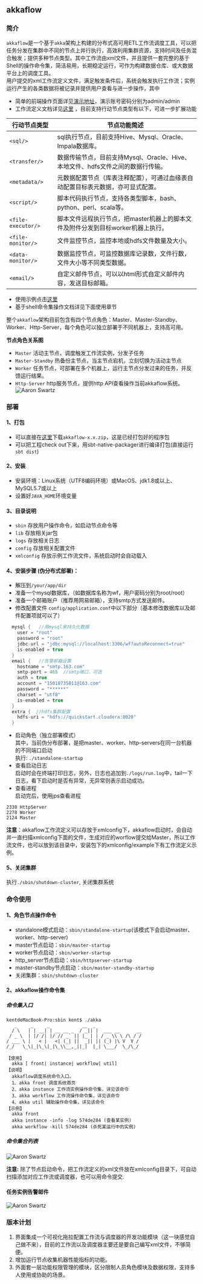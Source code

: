 ## akkaflow  
### 简介
`akkaflow`是一个基于`akka`架构上构建的分布式高可用ETL工作流调度工具，可以把任务分发在集群中不同的节点上并行执行，高效利用集群资源，支持时间及任务混合触发；提供多种节点类型。其中工作流由xml文件，并且提供一套完整的基于Shell的操作命令集，简洁易用，长期稳定运行，可作为构建数据仓库、或大数据平台上的调度工具。  
用户提交的xml工作流定义文件，满足触发条件后，系统会触发执行工作流；实例运行产生的各类数据将被记录并提供用户查看与进一步操作，其中


* 简单的前端操作页面详见[演示地址](http://148.70.11.221:8080/akkaflow-ui/home/login)，演示账号密码分别为admin/admin
* 工作流定义文档详见[这里](https://github.com/Kent7306/akkaflow/blob/master/workflow_definition.md) ，目前支持行动节点类型有以下，可进一步扩展功能  

行动节点类型 | 节点功能简述
--------- | -------------
`<sql/>` | sql执行节点，目前支持Hive、Mysql、Oracle、Impala数据库。
`<transfer/>` | 数据传输节点，目前支持Mysql、Oracle、Hive、本地文件、hdfs文件之间的数据行传输。
`<metadata/>` | 元数据配置节点（库表注释配置），可通过血缘表自动配置目标表元数据，亦可显式配置。
`<script/>` | 脚本代码执行节点，支持各类型脚本，bash、python、perl、scala等。
`<file-executor/>` | 脚本文件远程执行节点，把master机器上的脚本文件及附件分发到目标worker机器上执行。
`<file-monitor/>` | 文件监控节点，监控本地或hdfs文件数量及大小。
`<data-monitor/>` | 数据监控节点，可监控数据库记录数，文件行数，文件大小等不同类型数据。
`<email/>` | 自定义邮件节点，可以以html形式自定义邮件内容，发送目标邮箱。

  
* 使用示例点击[这里](https://github.com/Kent7306/akkaflow/blob/master/usage.md)
* 基于shell命令集操作文档详见下面使用章节

整个`akkaflow`架构目前包含有四个节点角色：Master、Master-Standby、Worker、Http-Server，每个角色可以独立部署于不同机器上，支持高可用。

**节点角色关系图**

* `Master` 活动主节点，调度触发工作流实例，分发子任务
* `Master-Standby` 热备份主节点，当主节点宕机，立刻切换为活动主节点
* `Worker` 任务节点，可部署在多个机器上，运行主节点分发过来的任务，并反馈运行结果。
* `Http-Server` http服务节点，提供http API查看操作当前akkaflow系统。  
![Aaron Swartz](https://raw.githubusercontent.com/Kent7306/akkaflow/master/resources/img/%E8%8A%82%E7%82%B9%E8%A7%92%E8%89%B2%E5%85%B3%E7%B3%BB%E5%9B%BE.png)    

### 部署
#### 1、打包
* 可以直接在[这里](https://pan.baidu.com/s/1ts_N10eIcM2is1Q_DSqlcw)下载`akkaflow-x.x.zip`，这是已经打包好的程序包
* 可以把工程check out下来，用sbt-native-packager进行编译打包(直接运行`sbt dist`)

#### 2、安装
* 安装环境：Linux系统（UTF8编码环境）或MacOS、jdk1.8或以上、MySQL5.7或以上
* 设置好`JAVA_HOME`环境变量

#### 3、目录说明
* `sbin` 存放用户操作命令，如启动节点命令等
* `lib` 存放相关jar包
* `logs` 存放相关日志
* `config` 存放相关配置文件
* `xmlconfig` 存放示例工作流文件，系统启动时会自动载入

#### 4、安装步骤 (伪分布式部署)：
* 解压到`/your/app/dir`
* 准备一个mysql数据库，（如数据库名称为wf，用户密码分别为root/root）
* 准备一个邮箱账户（推荐用网易邮箱），支持smtp方式发送邮件。
* 修改配置文件 `config/application.conf`中以下部分（基本修改数据库以及邮件配置项就可以了）

```scala
  mysql {   //用mysql来持久化数据
  	user = "root"
  	password = "root"
  	jdbc-url = "jdbc:mysql://localhost:3306/wf?autoReconnect=true"
  	is-enabled = true
  }
  email {	//告警邮箱设置
  	hostname = "smtp.163.com"
  	smtp-port = 465  //smtp端口，可选
  	auth = true
  	account = "15018735011@163.com"
  	password = "******"
  	charset = "utf8"
  	is-enabled = true
  }
  extra {  //hdfs集群配置
  	hdfs-uri = "hdfs://quickstart.cloudera:8020"
  }
```
  
* 启动角色（独立部署模式）  
其中，当前伪分布部署，是把master、worker、http-servers在同一台机器的不同端口启动  
  执行: `./standalone-startup`
* 查看启动日志  
启动时会在终端打印日志，另外，日志也追加到`./logs/run.log`中，tail一下日志，看下启动时是否有异常，无异常则表示启动成功。  
* 查看进程  
启动完后，使用jps查看进程  

```
2338 HttpServer
2278 Worker
2124 Master
```

**注意**：akkaflow工作流定义可以存放于xmlconfig下，akkaflow启动时，会自动并一直扫描xmlconfig下面的文件，生成对应的worflow提交给Master，所以工作流文件，也可以放到该目录中，安装包下的xmlconfig/example下有工作流定义示例。

#### 5、关闭集群  
执行`./sbin/shutdown-cluster`, 关闭集群系统

### 命令使用
#### 1、角色节点操作命令  
  * standalone模式启动：`sbin/standalone-startup`(该模式下会启动master、worker、http-server)  
 * master节点启动：`sbin/master-startup`  
 * worker节点启动：`sbin/worker-startup`  
 * http_server节点启动：`sbin/httpserver-startup`  
 * master-standby节点启动：`sbin/master-standby-startup`  
 * 关闭集群：`sbin/shutdown-cluster`

#### 2、akkaflow操作命令集
##### 命令集入口
  ```shell
  kentdeMacBook-Pro:sbin kent$ ./akka
     _     _     _            __  _
    / \   | | __| | __ __ _  / _|| |  ___ __      __
   / _ \  | |/ /| |/ // _` || |_ | | / _ \\ \ /\ / /
  / ___ \ |   < |   <| (_| ||  _|| || (_) |\ V  V /
 /_/   \_\|_|\_\|_|\_\\__,_||_|  |_| \___/  \_/\_/

【使用】
	akka [ front| instance| workflow| util]
【说明】
	akkaflow调度系统命令入口。
	1、akka front 调度系统首页
	2、akka instance 工作流实例操作命令集，详见该命令
	3、akka workflow 工作流操作命令集，详见该命令
	4、akka util 辅助操作命令集，详见该命令
【示例】
	akka front
	akka instance -info -log 574de284 (查看某实例)
	akka workflow -kill 574de284 (杀死某运行中的实例) 
  ```
	
##### 命令集合列表
   ![Aaron Swartz](https://raw.githubusercontent.com/Kent7306/akkaflow/master/resources/img/%E5%91%BD%E4%BB%A4%E9%9B%86%E5%90%88.jpg)
  

**注意:** 除了节点启动命令，把工作流定义的xml文件放在xmlconfig目录下，可自动扫描添加对应工作流或调度器，也可以用命令提交. 

#### 任务实例告警邮件
![Aaron Swartz](https://raw.githubusercontent.com/Kent7306/akkaflow/master/resources/img/%E5%91%8A%E8%AD%A6%E9%82%AE%E4%BB%B6.png) 

### 版本计划
1. 界面集成一个可视化拖拉配置工作流与调度器的开发功能模块（这一块感觉自己做不来），目前的工作流以及调度器主要还是要自己编写xml文件，不够简便。
2. 增加运行节点收集机器性能指标的功能。
3. 外面套一层功能权限管理的模块，区分限制人员角色模块及数据权限，支持多人使用或协助的场景。

